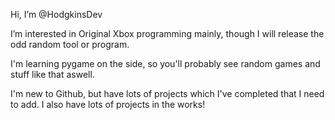 Hi, I’m @HodgkinsDev 

I’m interested in Original Xbox programming mainly, though I will release the odd random tool or program.

I'm learning pygame on the side, so you'll probably see random games and stuff like that aswell.

I'm new to Github, but have lots of projects which I've completed that I need to add. I also have lots of projects in the works!

<!---
HodgkinsDev/HodgkinsDev is a ✨ special ✨ repository because its `README.md` (this file) appears on your GitHub profile.
You can click the Preview link to take a look at your changes.
--->
